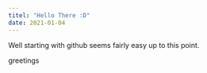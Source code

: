```yaml
---
titel: "Hello There :D"
date: 2021-01-04
---
```

Well starting with github seems fairly easy up to this point.

greetings
